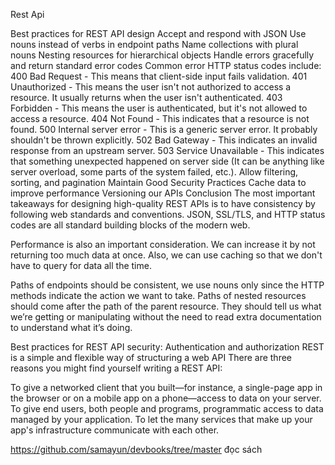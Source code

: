 Rest Api

Best practices for REST API design
Accept and respond with JSON
Use nouns instead of verbs in endpoint paths
Name collections with plural nouns
Nesting resources for hierarchical objects
Handle errors gracefully and return standard error codes
Common error HTTP status codes include:
400 Bad Request - This means that client-side input fails validation.
401 Unauthorized - This means the user isn't not authorized to access a resource. It usually returns when the user isn't authenticated.
403 Forbidden - This means the user is authenticated, but it's not allowed to access a resource.
404 Not Found - This indicates that a resource is not found.
500 Internal server error - This is a generic server error. It probably shouldn't be thrown explicitly.
502 Bad Gateway - This indicates an invalid response from an upstream server.
503 Service Unavailable - This indicates that something unexpected happened on server side (It can be anything like server overload, some parts of the system failed, etc.).
Allow filtering, sorting, and pagination
Maintain Good Security Practices
Cache data to improve performance
Versioning our APIs
Conclusion
The most important takeaways for designing high-quality REST APIs is to have consistency by following web standards and conventions. JSON, SSL/TLS, and HTTP status codes are all standard building blocks of the modern web.

Performance is also an important consideration. We can increase it by not returning too much data at once. Also, we can use caching so that we don't have to query for data all the time.

Paths of endpoints should be consistent, we use nouns only since the HTTP methods indicate the action we want to take. Paths of nested resources should come after the path of the parent resource. They should tell us what we’re getting or manipulating without the need to read extra documentation to understand what it’s doing.

Best practices for REST API security: Authentication and authorization
 REST is a simple and flexible way of structuring a web API
 There are three reasons you might find yourself writing a REST API:

To give a networked client that you built—for instance, a single-page app in the browser or on a mobile app on a phone—access to data on your server.
To give end users, both people and programs, programmatic access to data managed by your application.
To let the many services that make up your app's infrastructure communicate with each other.

https://github.com/samayun/devbooks/tree/master đọc sách

